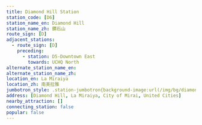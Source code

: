 ```yaml
---
title: Diamond Hill Station
station_code: [D6]
station_name_en: Diamond Hill
station_name_zh: 鑽石山
route_sign: [D]
adjacent_stations:
  - route_sign: [D]
    preceding:
      - station: D5-Downtown East
        towards: UCHQ North
alternate_station_name_en: 
alternate_station_name_zh: 
location_en: La Miraiya
location_zh: 南美拉雅
jumbotron_style: .station-jumbotron{background-image:url(/img/bg/diamondline.png);background-repeat:no-repeat;background-size:50% 10px;background-position:left 130px}
address: [Diamond Hill, La Miraiya, City of Mirai, United Cities]
nearby_attraction: []
connecting_station: false
popular: false
---
```


